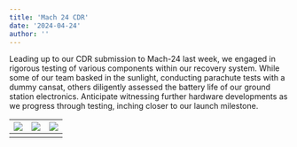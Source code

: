 ```yaml
---
title: 'Mach 24 CDR'
date: '2024-04-24'
author: ''
---
```


Leading up to our CDR submission to Mach-24 last week, we engaged in rigorous testing of various components within our recovery system. While some of our team basked in the sunlight, conducting parachute tests with a dummy cansat, others diligently assessed the battery life of our ground station electronics. Anticipate witnessing further hardware developments as we progress through testing, inching closer to our launch milestone.

| ![](/mach-24_cdr/1.JPG) | ![](/mach-24_cdr/2.JPG) | ![](/mach-24_cdr/3.JPG) | 
| :----------------------------------------: | :----------------------------------------: | :----------------------------------------: | 
|                                            |                                            |                                            |